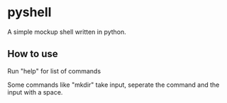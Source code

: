 # pyshell
A simple mockup shell written in python.

## How to use

Run "help" for list of commands

Some commands like "mkdir" take input, seperate the command and the input with a space.
